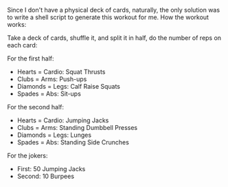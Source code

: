 Since I don't have a physical deck of cards, naturally, the only solution was to write a shell script to generate this workout for me. How the workout works:

Take a deck of cards, shuffle it, and split it in half, do the number of reps on each card:

For the first half:
* Hearts = Cardio: Squat Thrusts
* Clubs	= Arms: Push-ups
* Diamonds = Legs: Calf Raise Squats
* Spades = Abs: Sit-ups

For the second half:
* Hearts = Cardio: Jumping Jacks
* Clubs = Arms: Standing Dumbbell Presses
* Diamonds = Legs: Lunges
* Spades = Abs: Standing Side Crunches

For the jokers:
* First: 50 Jumping Jacks
* Second: 10 Burpees
